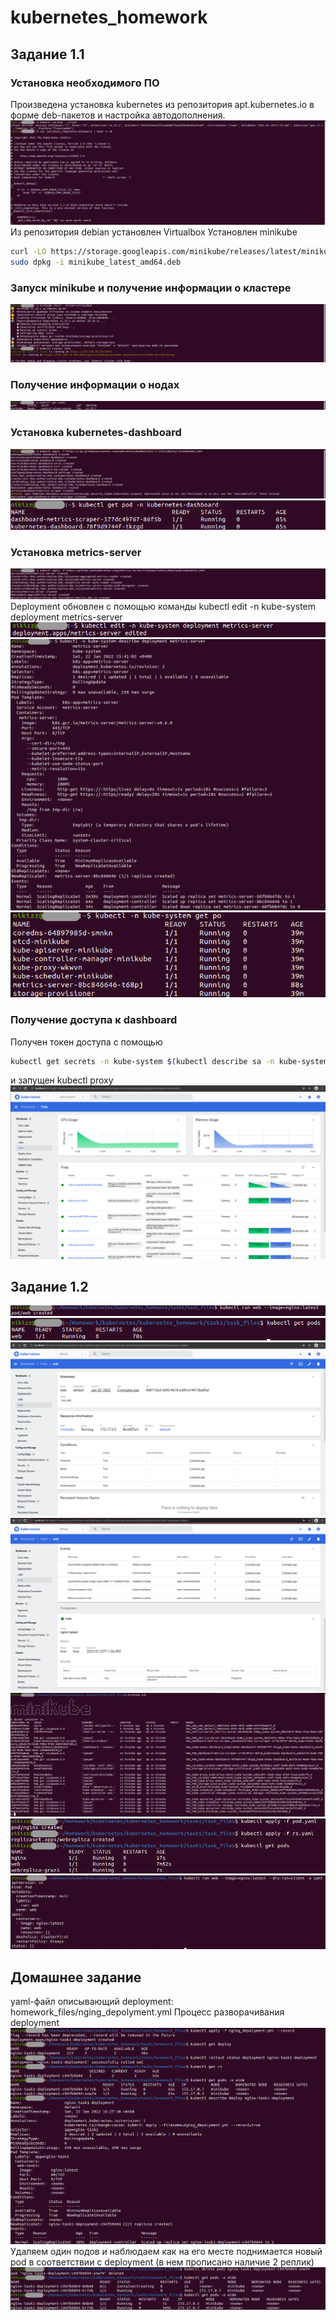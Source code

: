 # kubernetes_homework
## Задание 1.1

### Установка необходимого ПО
Произведена установка kubernetes из репозитория apt.kubernetes.io в форме deb-пакетов и настройка автодополнения.
![screen_01](https://github.com/nikizz-nr/kubernetes_homework/blob/main/task1/images/k01.png?raw=true)
Из репозитория debian установлен Virtualbox
Установлен minikube
```bash
curl -LO https://storage.googleapis.com/minikube/releases/latest/minikube_latest_amd64.deb
sudo dpkg -i minikube_latest_amd64.deb
```

### Запуск minikube и получение информации о кластере
![screen_02](https://github.com/nikizz-nr/kubernetes_homework/blob/main/task1/images/k02.png?raw=true)

### Получение информации о нодах
![screen_03](https://github.com/nikizz-nr/kubernetes_homework/blob/main/task1/images/k03.png?raw=true)

### Установка kubernetes-dashboard
![screen_04](https://github.com/nikizz-nr/kubernetes_homework/blob/main/task1/images/k04.png?raw=true)
![screen_05](https://github.com/nikizz-nr/kubernetes_homework/blob/main/task1/images/k05.png?raw=true)

### Установка metrics-server
![screen_06](https://github.com/nikizz-nr/kubernetes_homework/blob/main/task1/images/k06.png?raw=true)
Deployment обновлен с помощью команды kubectl edit -n kube-system deployment metrics-server
![screen_07](https://github.com/nikizz-nr/kubernetes_homework/blob/main/task1/images/k07.png?raw=true)
![screen_08](https://github.com/nikizz-nr/kubernetes_homework/blob/main/task1/images/k08.png?raw=true)
![screen_09](https://github.com/nikizz-nr/kubernetes_homework/blob/main/task1/images/k09.png?raw=true)

### Получение доступа к dashboard
Получен токен доступа c помощью
```bash
kubectl get secrets -n kube-system $(kubectl describe sa -n kube-system default|grep Tokens|awk '{print $2}') -o yaml|grep -E "^[[:space:]]*token:"|awk '{print $2}'|base64 -d
```
и запущен kubectl proxy
![screen_10](https://github.com/nikizz-nr/kubernetes_homework/blob/main/task1/images/k10.png?raw=true)

## Задание 1.2
![screen_11](https://github.com/nikizz-nr/kubernetes_homework/blob/main/task1/images/k11.png?raw=true)
![screen_12](https://github.com/nikizz-nr/kubernetes_homework/blob/main/task1/images/k12.png?raw=true)
![screen_13](https://github.com/nikizz-nr/kubernetes_homework/blob/main/task1/images/k13.png?raw=true)
![screen_14](https://github.com/nikizz-nr/kubernetes_homework/blob/main/task1/images/k14.png?raw=true)
![screen_15](https://github.com/nikizz-nr/kubernetes_homework/blob/main/task1/images/k15.png?raw=true)
![screen_16](https://github.com/nikizz-nr/kubernetes_homework/blob/main/task1/images/k16.png?raw=true)
![screen_17](https://github.com/nikizz-nr/kubernetes_homework/blob/main/task1/images/k17.png?raw=true)

## Домашнее задание
yaml-файл описывающий deployment: homework_files/nging_depolyment.yml
Процесс разворачивания deployment
![screen_18](https://github.com/nikizz-nr/kubernetes_homework/blob/main/task1/images/k18.png?raw=true)
Удаляем один подов и наблюдаем как на его месте поднимается новый pod в соответствии с deployment (в нем прописано наличие 2 реплик)
![screen_19](https://github.com/nikizz-nr/kubernetes_homework/blob/main/task1/images/k19.png?raw=true)
